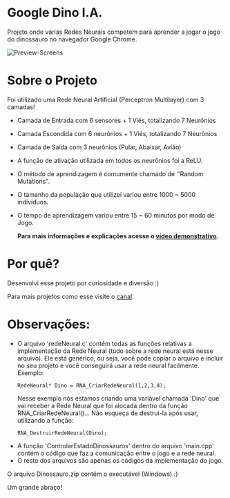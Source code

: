# Google Dino I.A.

Projeto onde várias Redes Neurais competem para aprender a jogar o jogo do dinossauro no navegador Google Chrome.

![Preview-Screens](https://github.com/JVictorDias/Dinossauro-Google/blob/master/preview.gif)

# Sobre o Projeto

  Foi utilizado uma Rede Neural Artificial (Perceptron Multilayer) com 3 camadas!

  - Camada de Entrada com 6 sensores + 1 Viés, totalizando 7 Neurônios
  - Camada Escondida com 6 neurônios + 1 Viés, totalizando 7 Neurônios
  - Camada de Saída com 3 neurônios (Pular, Abaixar, Avião)
  - A função de ativação utilizada em todos os neurônios foi a ReLU.
  - O método de aprendizagem é comumente chamado de ''Random Mutations".
  - O tamanho da população que utilizei variou entre 1000 ~ 5000 indivíduos.
  - O tempo de aprendizagem variou entre 15 ~ 60 minutos por modo de Jogo.

      **Para mais informações e explicações acesse o [vídeo demonstrativo](https://www.youtube.com/watch?v=NZlIYr1slAk).** 

# Por quê?

  Desenvolvi esse projeto por curiosidade e diversão :)
  
  Para mais projetos como esse visite o [canal](https://www.youtube.com/watch?v=NZlIYr1slAk).

# Observações:

- O arquivo 'redeNeural.c' contém todas as funções relativas a implementação da Rede Neural (tudo sobre a rede neural está nesse arquivo).
  Ele está genérico, ou seja, você pode copiar o arquivo e incluir no seu projeto e você conseguirá usar a rede neural facilmente.
    Exemplo:  
    ```
    RedeNeural* Dino = RNA_CriarRedeNeural(1,2,3,4);
    ```          
    Nesse exemplo nós estamos criando uma variável chamada 'Dino' que vai receber a Rede Neural que foi alocada dentro da função RNA_CriarRedeNeural()... Não esqueça de destrui-la após usar, utilizando a função: 
    ```
    RNA_DestruirRedeNeural(Dino);
     ```      
- A função 'ControlarEstadoDinossauros' dentro do arquivo 'main.cpp' contém o código que faz a comunicação entre o jogo e a rede neural.
- O resto dos arquivos são apenas os códigos da implementação do jogo.

O arquivo Dinossauro.zip contém o executável (Windows) :)

Um grande abraço!
